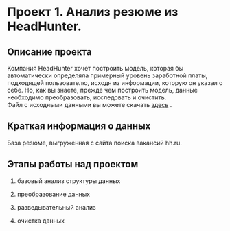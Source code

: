 # Проект 1. Анализ резюме из HeadHunter.


## Описание проекта
Компания HeadHunter хочет построить модель, которая бы автоматически определяла примерный уровень заработной платы, подходящей пользователю, исходя из информации, которую он указал о себе. Но, как вы знаете, прежде чем построить модель, данные необходимо преобразовать, исследовать и очистить.  
Файл с исходными данными вы можете скачать  [здесь](https://drive.google.com/file/d/1Mq5zVJdDa2-S1FNx_upGdSNb_BgFDvi7/view) .


## Краткая информация о данных
База резюме, выгруженная с сайта поиска вакансий hh.ru.


## Этапы работы над проектом
1. базовый анализ структуры данных

2. преобразование данных

3. разведывательный анализ

4. очистка данных

